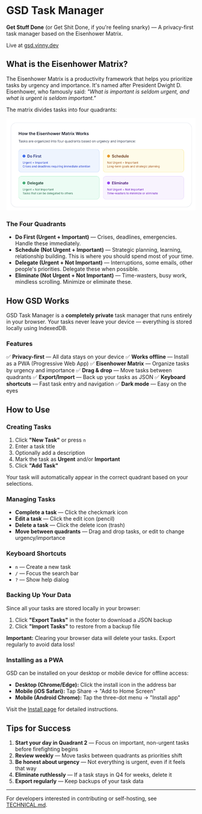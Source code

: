 # GSD Task Manager

**Get Stuff Done** (or Get Shit Done, if you're feeling snarky) — A privacy-first task manager based on the Eisenhower Matrix.

Live at [gsd.vinny.dev](https://gsd.vinny.dev)

## What is the Eisenhower Matrix?

The Eisenhower Matrix is a productivity framework that helps you prioritize tasks by urgency and importance. It's named after President Dwight D. Eisenhower, who famously said: *"What is important is seldom urgent, and what is urgent is seldom important."*

The matrix divides tasks into four quadrants:

![Eisenhower Matrix](public/gsd-matrix.png)

### The Four Quadrants

- **Do First (Urgent + Important)** — Crises, deadlines, emergencies. Handle these immediately.
- **Schedule (Not Urgent + Important)** — Strategic planning, learning, relationship building. This is where you should spend most of your time.
- **Delegate (Urgent + Not Important)** — Interruptions, some emails, other people's priorities. Delegate these when possible.
- **Eliminate (Not Urgent + Not Important)** — Time-wasters, busy work, mindless scrolling. Minimize or eliminate these.

## How GSD Works

GSD Task Manager is a **completely private** task manager that runs entirely in your browser. Your tasks never leave your device — everything is stored locally using IndexedDB.

### Features

✅ **Privacy-first** — All data stays on your device
✅ **Works offline** — Install as a PWA (Progressive Web App)
✅ **Eisenhower Matrix** — Organize tasks by urgency and importance
✅ **Drag & drop** — Move tasks between quadrants
✅ **Export/Import** — Back up your tasks as JSON
✅ **Keyboard shortcuts** — Fast task entry and navigation
✅ **Dark mode** — Easy on the eyes

## How to Use

### Creating Tasks

1. Click **"New Task"** or press `n`
2. Enter a task title
3. Optionally add a description
4. Mark the task as **Urgent** and/or **Important**
5. Click **"Add Task"**

Your task will automatically appear in the correct quadrant based on your selections.

### Managing Tasks

- **Complete a task** — Click the checkmark icon
- **Edit a task** — Click the edit icon (pencil)
- **Delete a task** — Click the delete icon (trash)
- **Move between quadrants** — Drag and drop tasks, or edit to change urgency/importance

### Keyboard Shortcuts

- `n` — Create a new task
- `/` — Focus the search bar
- `?` — Show help dialog

### Backing Up Your Data

Since all your tasks are stored locally in your browser:

1. Click **"Export Tasks"** in the footer to download a JSON backup
2. Click **"Import Tasks"** to restore from a backup file

**Important:** Clearing your browser data will delete your tasks. Export regularly to avoid data loss!

### Installing as a PWA

GSD can be installed on your desktop or mobile device for offline access:

- **Desktop (Chrome/Edge):** Click the install icon in the address bar
- **Mobile (iOS Safari):** Tap Share → "Add to Home Screen"
- **Mobile (Android Chrome):** Tap the three-dot menu → "Install app"

Visit the [Install page](https://gsd.vinny.dev/install) for detailed instructions.

## Tips for Success

1. **Start your day in Quadrant 2** — Focus on important, non-urgent tasks before firefighting begins
2. **Review weekly** — Move tasks between quadrants as priorities shift
3. **Be honest about urgency** — Not everything is urgent, even if it feels that way
4. **Eliminate ruthlessly** — If a task stays in Q4 for weeks, delete it
5. **Export regularly** — Keep backups of your task data

---

For developers interested in contributing or self-hosting, see [TECHNICAL.md](./TECHNICAL.md).
